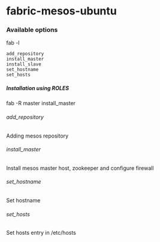 # fabric-mesos-ubuntu

### Available options  

fab -l

    add_repository
    install_master
    install_slave
    set_hostname
    set_hosts

##### Installation using ROLES 

fab -R master install_master

###### add_repository
	
Adding mesos repository 

######	install_master 

Install mesos master host, zookeeper and configure firewall 

######	set_hostname
	
Set hostname 

######	set_hosts

Set hosts entry in /etc/hosts

